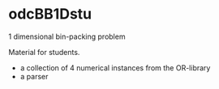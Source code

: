 # odcBB1Dstu
1 dimensional bin-packing problem

Material for students.

- a collection of 4 numerical instances from the OR-library
- a parser
